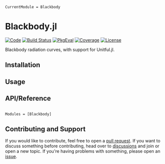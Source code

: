 ```@meta
CurrentModule = Blackbody
```

# Blackbody.jl

[![Code](https://img.shields.io/badge/Code-GitHub-black.svg)](https://github.com/JuliaAstro/Blackbody.jl)
[![Build Status](https://github.com/JuliaAstro/Blackbody.jl/actions/workflows/CI.yml/badge.svg?branch=main)](https://github.com/JuliaAstro/Blackbody.jl/actions/workflows/CI.yml?query=branch%3Amain)
[![PkgEval](https://juliaci.github.io/NanosoldierReports/pkgeval_badges/B/Blackbody.svg)](https://juliaci.github.io/NanosoldierReports/pkgeval_badges/report.html)
[![Coverage](https://codecov.io/gh/JuliaAstro/Blackbody.jl/branch/main/graph/badge.svg)](https://codecov.io/gh/JuliaAstro/Blackbody.jl)
[![License](https://img.shields.io/github/license/JuliaAstro/Blackbody.jl?color=yellow)](https://github.com/JuliaAstro/Blackbody.jl/blob/main/LICENSE)

Blackbody radiation curves, with support for Unitful.jl.

## Installation

## Usage

## API/Reference

```@index
```

```@autodocs
Modules = [Blackbody]
```

## Contributing and Support

If you would like to contribute, feel free to open a [pull request](https://github.com/JuliaAstro/Blackbody.jl/pulls). If you want to discuss something before contributing, head over to [discussions](https://github.com/JuliaAstro/Blackbody.jl/discussions) and join or open a new topic. If you're having problems with something, please open an [issue](https://github.com/JuliaAstro/Blackbody.jl/issues).
